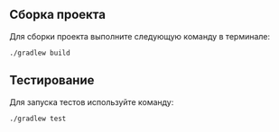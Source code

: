 ## Сборка проекта

Для сборки проекта выполните следующую команду в терминале:
```shell script
./gradlew build
```

## Тестирование

Для запуска тестов используйте команду:
````shell script
./gradlew test
````
